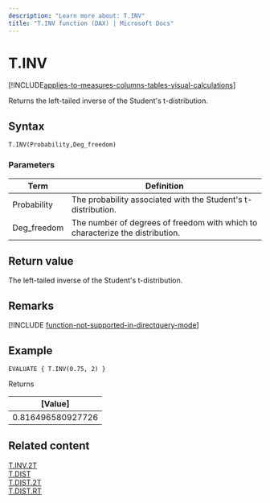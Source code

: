 ```yaml
---
description: "Learn more about: T.INV"
title: "T.INV function (DAX) | Microsoft Docs"
---
```

# T.INV

[!INCLUDE[applies-to-measures-columns-tables-visual-calculations](includes/applies-to-measures-columns-tables-visual-calculations.md)]

Returns the left-tailed inverse of the Student's t-distribution.

## Syntax  
  
```dax
T.INV(Probability,Deg_freedom)
```
  
### Parameters  
  
|Term|Definition|  
|--------|--------------|  
|Probability|The probability associated with the Student's t-distribution.|  
|Deg_freedom|The number of degrees of freedom with which to characterize the distribution.|
  
## Return value

The left-tailed inverse of the Student's t-distribution.

## Remarks

[!INCLUDE [function-not-supported-in-directquery-mode](includes/function-not-supported-in-directquery-mode.md)]

## Example  
  
```dax
EVALUATE { T.INV(0.75, 2) }
```

Returns

|[Value]  |
|---------|
|0.816496580927726   |

## Related content  

[T.INV.2T](t-inv-2t-function-dax.md)  
[T.DIST](t-dist-function-dax.md)  
[T.DIST.2T](t-dist-2t-function-dax.md)  
[T.DIST.RT](t-dist-rt-function-dax.md)  
